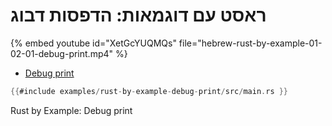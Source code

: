 # ראסט עם דוגמאות: הדפסות דבוג

{% embed youtube id="XetGcYUQMQs" file="hebrew-rust-by-example-01-02-01-debug-print.mp4" %}

* [Debug print](https://doc.rust-lang.org/stable/rust-by-example/hello/print/print_debug.html)

```rust
{{#include examples/rust-by-example-debug-print/src/main.rs }}
```

Rust by Example: Debug print
